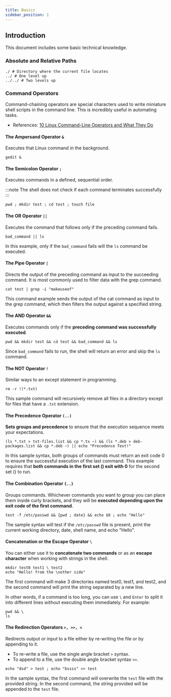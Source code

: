 ```yaml
---
title: Basics
sidebar_position: 1
---
```


## Introduction

This document includes some basic technical knowledge.

### Absolute and Relative Paths

```shell
./ # Directory where the current file locates
../ # One level up
../../ # Two levels up
```

### Command Operators

Command-chaining operators are special characters used to write miniature shell scripts in the command line. This is incredibly useful in automating tasks.

- References: [10 Linux Command-Line Operators and What They Do](https://www.makeuseof.com/linux-command-line-chaining-operators/)

#### The Ampersand Operator `&`

Executes that Linux command in the background.

  ```shell
  gedit &
  ```

#### The Semicolon Operator `;`

Executes commands in a defined, sequential order.

:::note
The shell does not check if each command terminates successfully
:::

```shell
pwd ; mkdir test ; cd test ; touch file
```

#### The OR Operator `||`

Executes the command that follows only if the preceding command fails.

```shell
bad_command || ls
```

In this example, only if the `bad_command` fails will the `ls` command be executed.

#### The Pipe Operator `|`

Directs the output of the preceding command as input to the succeeding command. It is most commonly used to filter data with the grep command.

```shell
cat test | grep -i "makeuseof"
```

This command example sends the output of the cat command as input to the grep command, which then filters the output against a specified string.

#### The AND Operator `&&`

Executes commands only if the **preceding command was successfully executed**.

```shell
pwd && mkdir test && cd test && bad_command && ls
```

Since `bad_command` fails to run, the shell will return an error and skip the `ls` command.

#### The NOT Operator `!`

Similar ways to an except statement in programming.

```shell
rm -r !(*.txt)
```

This sample command will recursively remove all files in a directory except for files that have a `.txt` extension.

#### The Precedence Operator `(..)`

**Sets groups and precedence** to ensure that the execution sequence meets your expectations.

```shell
(ls *.txt > txt-files.list && cp *.tx ~) && (ls *.deb > deb-packages.list && cp *.deb ~) || echo "Precedence Test!"
```

In this sample syntax, both groups of commands must return an exit code 0 to ensure the successful execution of the last command. This example requires that **both commands in the first set () exit with 0** for the second set () to run.

#### The Combination Operator `{..}`

Groups commands. Whichever commands you want to group you can place them inside curly brackets, and they will be **executed depending upon the exit code of the first command**.

```shell
test -f /etc/passwd && {pwd ; date} && echo $0 ; echo "Hello"
```

The sample syntax will test if the `/etc/passwd` file is present, print the current working directory, date, shell name, and echo "Hello".

#### Concatenation or the Escape Operator `\`

You can either use it to **concatenate two commands** or as an **escape character** when working with strings in the shell.

```shell
mkdir test0 test1 \ test2
echo "Hello! from the \nother side"
```

The first command will make 3 directories named test0, test1, and test2, and the second command will print the string separated by a new line.

In other words, if a command is too long, you can use `\` and `Enter` to split it into different lines without executing them immediately. For example:

```shell
pwd && \
ls
```

#### The Redirection Operators `>, >>, <`

Redirects output or input to a file either by re-writing the file or by appending to it.

- To re-write a file, use the single angle bracket `>` syntax. 
- To append to a file, use the double angle bracket syntax `>>`.

```shell
echo "dsd" > test ; echo "bssss" >> test
```

In the sample syntax, the first command will overwrite the `test` file with the provided string. In the second command, the string provided will be appended to the `test` file.


